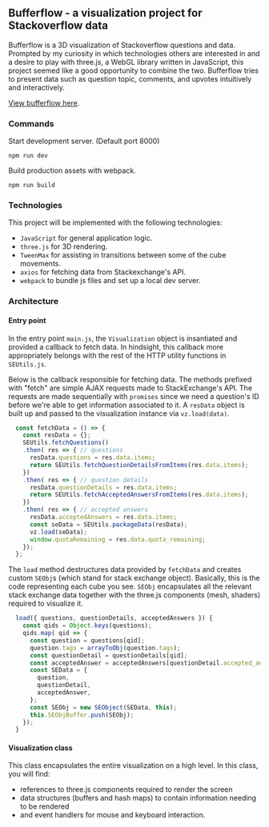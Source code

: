 ## Bufferflow - a visualization project for Stackoverflow data

Bufferflow is a 3D visualization of Stackoverflow questions and data. Prompted by my curiosity in which technologies others are interested in and a desire to play with three.js, a WebGL library written in JavaScript, this project seemed like a good opportunity to combine the two. Bufferflow tries to present data such as question topic, comments, and upvotes intuitively and interactively.

[View bufferflow here](https://bf.sksea.me).

### Commands
Start development server. (Default port 8000)
```
npm run dev
```

Build production assets with webpack.
```
npm run build
```

### Technologies

This project will be implemented with the following technologies:

- `JavaScript` for general application logic.
- `three.js` for 3D rendering.
- `TweenMax` for assisting in transitions between some of the cube movements.
- `axios` for fetching data from Stackexchange's API.
- `webpack` to bundle js files and set up a local dev server.

### Architecture

#### Entry point

In the entry point `main.js`, the `Visualization` object is insantiated and provided a callback to fetch data. In hindsight, this callback more appropriately belongs with the rest of the HTTP utility functions in `SEUtils.js`.

Below is the callback responsible for fetching data. The methods prefixed with "fetch" are simple AJAX requests made to StackExchange's API. The requests are made sequentially with `promises` since we need a question's ID before we're able to get information associated to it. A `resData` object is built up and passed to the visualization instance via `vz.load(data)`.

```js
  const fetchData = () => {
    const resData = {};
    SEUtils.fetchQuestions()
    .then( res => { // questions
      resData.questions = res.data.items;
      return SEUtils.fetchQuestionDetailsFromItems(res.data.items);
    })
    .then( res => { // question details
      resData.questionDetails = res.data.items;
      return SEUtils.fetchAcceptedAnswersFromItems(res.data.items);
    })
    .then( res => { // accepted answers
      resData.acceptedAnswers = res.data.items;
      const seData = SEUtils.packageData(resData);
      vz.load(seData);
      window.quotaRemaining = res.data.quota_remaining;
    });
  };
```

The `load` method destructures data provided by `fetchData` and creates custom `SEObj`s (which stand for stack exchange object). Basically, this is the code representing each cube you see. `SEObj` encapsulates all the relevant stack exchange data together with the three.js components (mesh, shaders) required to visualize it. 

```js
  load({ questions, questionDetails, acceptedAnswers }) {
    const qids = Object.keys(questions);
    qids.map( qid => {
      const question = questions[qid];
      question.tags = arrayToObj(question.tags);
      const questionDetail = questionDetails[qid];
      const acceptedAnswer = acceptedAnswers[questionDetail.accepted_answer_id];
      const SEData = {
        question,
        questionDetail,
        acceptedAnswer,
      };
      const SEObj = new SEObject(SEData, this);
      this.SEObjBuffer.push(SEObj);
    });
  }
```

#### Visualization class

This class encapsulates the entire visualization on a high level. In this class, you will find: 
- references to three.js components required to render the screen
- data structures (buffers and hash maps) to contain information needing to be rendered
- and event handlers for mouse and keyboard interaction.


